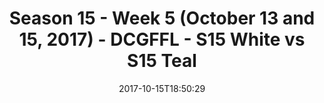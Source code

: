 ---
title: Season 15 - Week 5 (October 13 and 15, 2017) - DCGFFL - S15 White vs S15 Teal
teams-score:
- team: _teams/s15-white.md
  score: 26
- team: _teams/s15-teal.md
  score: 40
mvp: Patrick Tobin, Patrick McIntyre
game-ball: 'Paul Pham, Kendrick Daniel '
season: 15
week: 5
date: '2017-10-15T18:50:29'
pageid: season-15-week-5-october-13-15-2017-5699-vs-5698
---